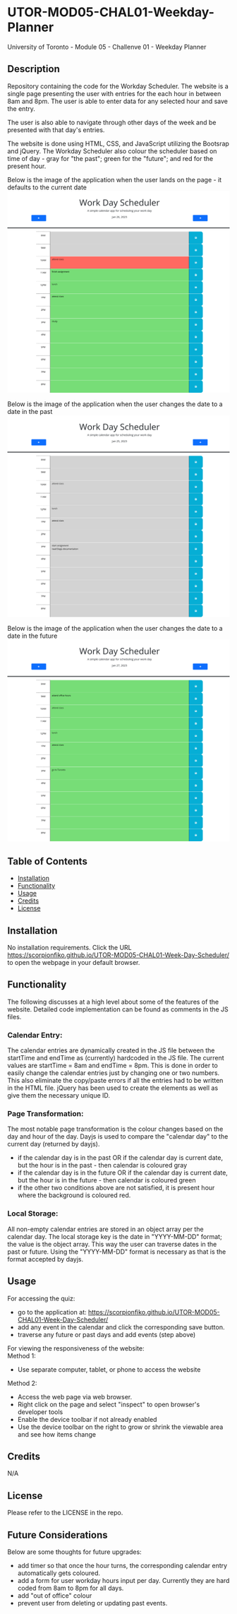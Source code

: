 # UTOR-MOD05-CHAL01-Weekday-Planner
University of Toronto - Module 05 - Challenve 01 - Weekday Planner

## Description

Repository containing the code for the Workday Scheduler. The website is a single page presenting the user with entries for the each hour in between 8am and 8pm. The user is able to enter data for any selected hour and save the entry. 

The user is also able to navigate through other days of the week and be presented with that day's entries. 

The website is done using HTML, CSS, and JavaScript utilizing the Bootsrap and jQuery. The Workday Scheduler also colour the scheduler based on time of day - gray for "the past"; green for the "future"; and red for the present hour. 

Below is the image of the application when the user lands on the page - it defaults to the current date
![Workday Scheduler Current Day](./assets/images/WDS-01-current-day.png)

Below is the image of the application when the user changes the date to a date in the past
![Workday Scheduler Previous Day](./assets/images/WDS-02-past-day.png)

Below is the image of the application when the user changes the date to a date in the future
![Workday Scheduler Next Day](./assets/images/WDS-03-future-day.png)


## Table of Contents

- [Installation](#installation)
- [Functionality](#functionality)
- [Usage](#usage)
- [Credits](#credits)
- [License](#license)

## Installation

No installation requirements. Click the URL https://scorpionfiko.github.io/UTOR-MOD05-CHAL01-Week-Day-Scheduler/ to open the webpage in your default browser.

## Functionality

The following discusses at a high level about some of the features of the website. Detailed code implementation can be found as comments in the JS files.

### Calendar Entry:

The calendar entries are dynamically created in the JS file between the startTime and endTime as (currently) hardcoded in the JS file. The current values are startTime = 8am and endTime = 8pm. This is done in order to easily change the calendar entries just by changing one or two numbers. This also eliminate the copy/paste errors if all the entries had to be written in the HTML file. jQuery has been used to create the elements as well as give them the necessary unique ID.

### Page Transformation:

The most notable page transformation is the colour changes based on the day and hour of the day. Dayjs is used to compare the "calendar day" to the current day (returned by dayjs). 
- if the calendar day is in the past OR if the calendar day is current date, but the hour is in the past - then calendar is coloured gray
- if the calendar day is in the future OR if the calendar day is current date, but the hour is in the future - then calendar is coloured green
- if the other two conditions above are not satisfied, it is present hour where the background is coloured red.

### Local Storage:

All non-empty calendar entries are stored in an object array per the calendar day. The local storage key is the date in "YYYY-MM-DD" format; the value is the object array. This way the user can traverse dates in the past or future. Using the "YYYY-MM-DD" format is necessary as that is the format accepted by dayjs.

## Usage

For accessing the quiz:<br>

- go to the application at: https://scorpionfiko.github.io/UTOR-MOD05-CHAL01-Week-Day-Scheduler/
- add any event in the calendar and click the corresponding save button.
- traverse any future or past days and add events (step above)


For viewing the responsiveness of the website:<br />
Method 1:

- Use separate computer, tablet, or phone to access the website

Method 2:

- Access the web page via web browser.
- Right click on the page and select "inspect" to open browser's developer tools
- Enable the device toolbar if not already enabled
- Use the device toolbar on the right to grow or shrink the viewable area and see how items change

## Credits

N/A


## License

Please refer to the LICENSE in the repo.

## Future Considerations

Below are some thoughts for future upgrades:
- add timer so that once the hour turns, the corresponding calendar entry automatically gets coloured.
- add a form for user workday hours input per day. Currently they are hard coded from 8am to 8pm for all days.
- add "out of office" colour
- prevent user from deleting or updating past events.
